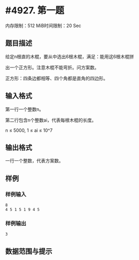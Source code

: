 # #4927. 第一题

内存限制：512 MiB时间限制：20 Sec

## 题目描述

给定n根直的木棍，要从中选出6根木棍，满足：能用这6根木棍拼

出一个正方形。注意木棍不能弯折。问方案数。

正方形：四条边都相等、四个角都是直角的四边形。

## 输入格式

第一行一个整数n。

第二行包含n个整数ai，代表每根木棍的长度。

n &le; 5000, 1 &le; ai &le; 10^7

## 输出格式

一行一个整数，代表方案数。

## 样例

### 样例输入

    
    8 
    4 5 1 5 1 9 4 5
    

### 样例输出

    
    3
    

## 数据范围与提示
